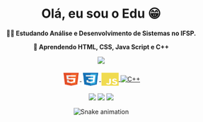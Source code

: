<div>
  <h1 align="center">
    Olá, eu sou o Edu 😁
  </h1>
  <p align="center"><strong>
  👨‍💻 Estudando Análise e Desenvolvimento de Sistemas no IFSP.
  </strong></p>
  <p align="center"><strong>
  💾 Aprendendo HTML, CSS, Java Script e C++
  </strong></p>
</div>

 <div align="center">
   <a href="https://github.com/Eduardo-Soares2007">
     <img height="180em" src="https://github-readme-stats.vercel.app/api?username=Eduardo-Soares2007&show_icons=true&theme=merko&include_all_commits=true&count_private=true&show_icons=true&hide_border=false&show_owner=true"/>
 </div>

<div align="center" valign="top"><br>
  <img align="center" alt="HTML" height="30" width="40" src="https://raw.githubusercontent.com/devicons/devicon/master/icons/html5/html5-original.svg">
  <img align="center" alt="CSS" height="30" width="40" src="https://raw.githubusercontent.com/devicons/devicon/master/icons/css3/css3-original.svg">
  <img align="center" alt="Js" height="30" width="40" src="https://raw.githubusercontent.com/devicons/devicon/master/icons/javascript/javascript-plain.svg">
  <img align="center" alt="C++" height="30" width="40" src="https://cdn.jsdelivr.net/gh/devicons/devicon@latest/icons/cplusplus/cplusplus-original.svg" />
</div><br>


<div align="center">
  <a href="https://www.instagram.com/edusoares.jpg/" target="_blank"><img src="https://img.shields.io/badge/-Instagram-%23E4405F?style=for-the-badge&logo=instagram&logoColor=white" target="_blank"></a>
  <a href="https://www.linkedin.com/in/eduardo-soares-a592a335b?utm_source=share&utm_campaign=share_via&utm_content=profile&utm_medium=android_app" target="_blank"><img src="https://img.shields.io/badge/-LinkedIn-%230077B5?style=for-the-badge&logo=linkedin&logoColor=white" target="_blank"></a> 
  <a href="mailto:eduardo.lourenco@aluno.ifsp.edu.br"><img src="https://img.shields.io/badge/-Gmail-%23333?style=for-the-badge&logo=gmail&logoColor=white" target="_blank"></a>
</div>

<div align="center">

  ![Snake animation](https://github.com/danielbped/danielbped/blob/output/github-contribution-grid-snake.svg)
  
</div>
